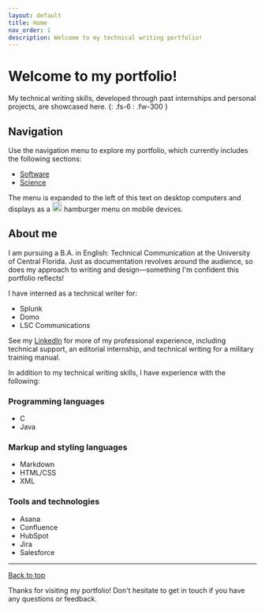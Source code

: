 ```yaml
---
layout: default
title: Home
nav_order: 1
description: Welcome to my technical writing portfolio!
---
```


# Welcome to my portfolio!

My technical writing skills, developed through past internships and personal projects, are showcased here.
{: .fs-6 : .fw-300 }

## Navigation 

Use the navigation menu to explore my portfolio, which currently includes the following sections:

- [Software](/portfolio/Software)
- [Science](/portfolio/Science)

The menu is expanded to the left of this text on desktop computers and displays as a <img src="https://github.com/haileytapia/portfolio/assets/78626762/9bd4daa3-fffb-45da-81fe-6d9fe124805e" width="20"> hamburger menu on mobile devices.

## About me

I am pursuing a B.A. in English: Technical Communication at the University of Central Florida. Just as documentation revolves around the audience, so does my approach to writing and design—something I'm confident this portfolio reflects!

I have interned as a technical writer for:

- Splunk
- Domo
- LSC Communications

See my [LinkedIn](https://www.linkedin.com/in/haileytapia/) for more of my professional experience, including technical support, an editorial internship, and technical writing for a military training manual.

In addition to my technical writing skills, I have experience with the following:

### Programming languages

- C
- Java

### Markup and styling languages

- Markdown
- HTML/CSS
- XML

### Tools and technologies

- Asana
- Confluence
- HubSpot
- Jira
- Salesforce

---

[Back to top](#top)

Thanks for visiting my portfolio! Don't hesitate to get in touch if you have any questions or feedback.

